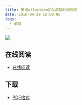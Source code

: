 ```yaml
---
title: 腾讯alloyteam团队前端代码规范
date: 2016-04-29 15:09:06
tags:
  - 前端
---
```


![](http://box.kancloud.cn/cover_2015-07-10_559f3de99aa3_800x1068.png?imageMogr2/thumbnail/173x231!/interlace/1/quality/100)

<!--more-->

## 在线阅读 ##

+ [在线阅读](http://www.kancloud.cn/digest/code-guide)

## 下载 ##

+ [PDF格式](http://www.kancloud.cn/digest/code-guide)
